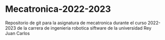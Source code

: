 # Mecatronica-2022-2023
Repositorio de git para la asignatura de mecatronica durante el curso 2022-2023 de la carrera de ingenieria robotica siftware de la universidad Rey Juan Carlos
